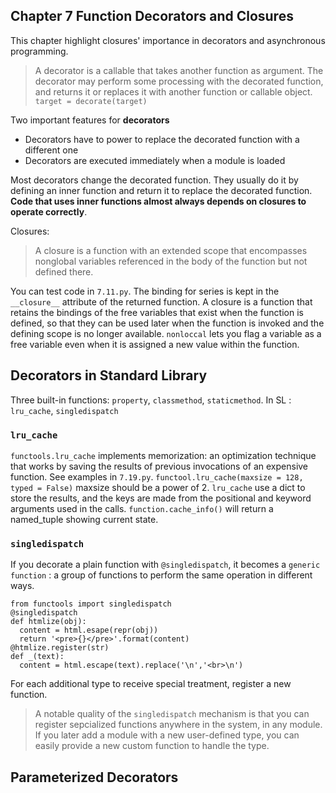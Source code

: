 ## Chapter 7 Function Decorators and Closures
This chapter highlight closures' importance in decorators and asynchronous programming.
> A decorator is a callable that takes another function as argument. The decorator may perform some processing with the decorated function, and returns it or replaces it with another function or callable object.
`target = decorate(target)`

Two important features for **decorators**
- Decorators have to power to replace the decorated function with a different one
- Decorators are executed immediately when a module is loaded

Most decorators change the decorated function. They usually do it by defining an inner function and return it to replace the decorated function. **Code that uses inner functions almost always depends on closures to operate correctly**.

Closures:
> A closure is a function with an extended scope that encompasses nonglobal variables referenced in the body of the function but not defined there.

You can test code in `7.11.py`. The binding for series is kept in the `__closure__` attribute of the returned function.
A closure is a function that retains the bindings of the free variables that exist when the function is defined, so that they can be used later when the function is invoked and the defining scope is no longer available.
`nonloccal` lets you flag a variable as a free variable even when it is assigned a new value within the function.

## Decorators in Standard Library
Three built-in functions: `property`, `classmethod`, `staticmethod`.
In SL : `lru_cache`, `singledispatch`
### `lru_cache`
`functools.lru_cache` implements memorization: an optimization technique that works by saving the results of previous invocations of an expensive function. See examples in `7.19.py`.
`functool.lru_cache(maxsize = 128, typed = False)` maxsize should be a power of 2. `lru_cache` use a dict to store the results, and the keys are made from the positional and keyword arguments used in the calls.
`function.cache_info()` will return a named_tuple showing current state.

### `singledispatch`
If you decorate a plain function with `@singledispatch`, it becomes a `generic function` : a group of functions to perform the same operation in different ways.

    from functools import singledispatch
    @singledispatch
    def htmlize(obj):
      content = html.esape(repr(obj))
      return '<pre>{}</pre>'.format(content)
    @htmlize.register(str)
    def _(text):
      content = html.escape(text).replace('\n','<br>\n')

For each additional type to receive special treatment, register a new function.
> A notable quality of the `singledispatch` mechanism is that you can register sepcialized functions anywhere in the system, in any module. If you later add a module with a new user-defined type, you can easily provide a new custom function to handle the type.

## Parameterized Decorators

